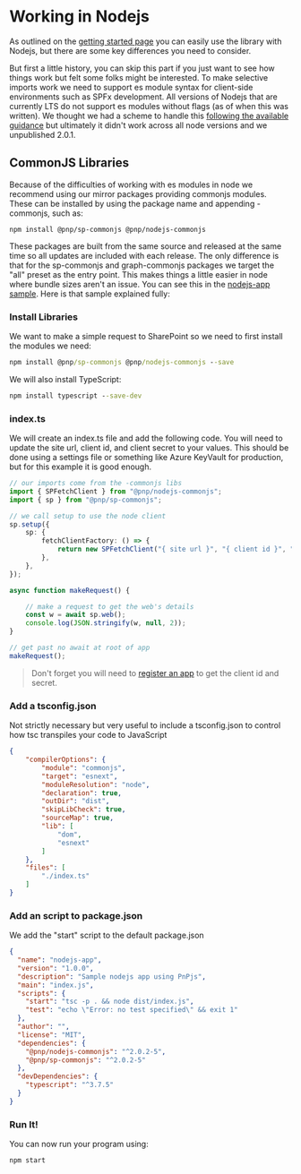 # Working in Nodejs

As outlined on the [getting started page](./getting-started.md#connect-to-sharepoint-from-node) you can easily use the library with Nodejs, but there are some key differences you need to consider.

But first a little history, you can skip this part if you just want to see how things work but felt some folks might be interested. To make selective imports work we need to support es module syntax for client-side environments such as SPFx development. All versions of Nodejs that are currently LTS do not support es modules without flags (as of when this was written). We thought we had a scheme to handle this [following the available guidance](https://nodejs.org/docs/latest-v12.x/api/esm.html#esm_enabling) but ultimately it didn't work across all node versions and we unpublished 2.0.1.

## CommonJS Libraries

Because of the difficulties of working with es modules in node we recommend using our mirror packages providing commonjs modules. These can be installed by using the package name and appending -commonjs, such as:

```
npm install @pnp/sp-commonjs @pnp/nodejs-commonjs
```

These packages are built from the same source and released at the same time so all updates are included with each release. The only difference is that for the sp-commonjs and graph-commonjs packages we target the "all" preset as the entry point. This makes things a little easier in node where bundle sizes aren't an issue. You can see this in the [nodejs-app sample](https://github.com/pnp/pnpjs/tree/version-2/samples/nodejs-app). Here is that sample explained fully:

### Install Libraries

We want to make a simple request to SharePoint so we need to first install the modules we need:

```cmd
npm install @pnp/sp-commonjs @pnp/nodejs-commonjs --save
```

We will also install TypeScript:

```cmd
npm install typescript --save-dev
```

### index.ts

We will create an index.ts file and add the following code. You will need to update the site url, client id, and client secret to your values. This should be done using a settings file or something like Azure KeyVault for production, but for this example it is good enough.

```TypeScript
// our imports come from the -commonjs libs
import { SPFetchClient } from "@pnp/nodejs-commonjs";
import { sp } from "@pnp/sp-commonjs";

// we call setup to use the node client
sp.setup({
    sp: {
        fetchClientFactory: () => {
            return new SPFetchClient("{ site url }", "{ client id }", "{ client secret }");
        },
    },
});

async function makeRequest() {

    // make a request to get the web's details
    const w = await sp.web();
    console.log(JSON.stringify(w, null, 2));
}

// get past no await at root of app
makeRequest();
```

> Don't forget you will need to [register an app](https://pnp.github.io/pnpjs/authentication/sp-app-registration/) to get the client id and secret.

### Add a tsconfig.json

Not strictly necessary but very useful to include a tsconfig.json to control how tsc transpiles your code to JavaScript

```JSON
{
    "compilerOptions": {
        "module": "commonjs",
        "target": "esnext",
        "moduleResolution": "node",
        "declaration": true,
        "outDir": "dist",
        "skipLibCheck": true,
        "sourceMap": true,
        "lib": [
            "dom",
            "esnext"
        ]
    },
    "files": [
        "./index.ts"
    ]
}
```

### Add an script to package.json

We add the "start" script to the default package.json

```JSON
{
  "name": "nodejs-app",
  "version": "1.0.0",
  "description": "Sample nodejs app using PnPjs",
  "main": "index.js",
  "scripts": {
    "start": "tsc -p . && node dist/index.js",
    "test": "echo \"Error: no test specified\" && exit 1"
  },
  "author": "",
  "license": "MIT",
  "dependencies": {
    "@pnp/nodejs-commonjs": "^2.0.2-5",
    "@pnp/sp-commonjs": "^2.0.2-5"
  },
  "devDependencies": {
    "typescript": "^3.7.5"
  }
}
```

### Run It!

You can now run your program using:

```cmd
npm start
```
